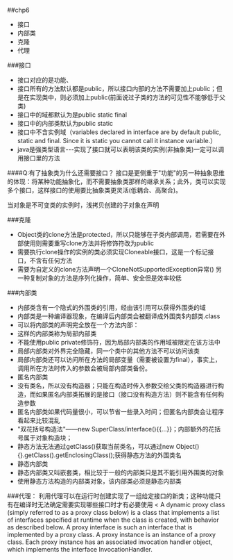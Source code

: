 ##chp6
- 接口
- 内部类
- 克隆
- 代理

###接口
- 接口对应的是功能、
- 接口所有的方法默认都是public，所以接口内部的方法不需要加上public；但是在实现类中，则必须加上public(前面说过子类的方法的可见性不能够低于父类)
- 接口中的域都默认为是public static final
- 接口中的内部类默认为public static
- 接口中不含实例域（variables declared in interface are by default public, static and final. Since it is static you cannot call it instance variable.）
- java是强类型语言---实现了接口就可以表明该类的实例(非抽象类)一定可以调用接口里的方法

####Q:有了抽象类为什么还需要接口？
接口是更侧重于"功能"的另一种抽象思维的体现：将某种功能抽象化，而不需要抽象类那样的继承关系；此外，类可以实现多个接口，这样接口的使用要比抽象类更灵活(低耦合、高聚合)。

当对象是不可变类的实例时，浅拷贝创建的子对象在声明


###克隆
- Object类的clone方法是protected，所以只能够在子类内部调用，若需要在外部使用则需要重写clone方法并将修饰符改为public
- 需要执行clone操作的实例的类必须实现Cloneable接口，这是一个标记接口，不含有任何方法
- 需要为自定义的clone方法声明一个CloneNotSupportedException异常()
 另一种复制对象的方法是序列化操作，简单、安全但是效率较低



###内部类
- 内部类含有一个隐式的外围类的引用，经由该引用可以获得外围类的域
- 内部类是一种编译器现象，在编译后内部类会被翻译成外围类$内部类.class
- 可以将内部类的声明完全放在一个方法内部：
 - 这样的内部类称为局部内部类
 - 不能使用public private修饰符，因为局部内部类的作用域被限定在该方法中
 - 局部内部类对外界完全隐藏，同一个类中的其他方法不可以访问该类
 - 局部内部类还可以访问所在方法的局部变量（需要被设置为final），事实上，调用所在方法时传入的参数会被局部内部类备份。
- 匿名内部类
 - 没有类名，所以没有构造器；只能在构造时传入参数交给父类的构造器进行构造，而如果匿名内部类拓展的是接口（接口没有构造方法）则不能含有任何构造参数
 - 匿名内部类如果代码量很小，可以节省一些录入时间；但匿名内部类会让程序看起来比较混乱
 - "双花括号构造法"——new SuperClass/interface(){{...}}；内部额外的花括号属于对象构造块；
 - 静态方法无法通过getClass()获取当前类名，可以通过new Object(){}.getClass().getEnclosingClass();获得静态方法的外围类名
- 静态内部类 
 - 静态内部类又叫嵌套类，相比较于一般的内部类只是其不能引用外围类的对象
 - 使用静态方法构造的内部类对象，该内部类必须是静态内部类

###代理：
利用代理可以在运行时创建实现了一组给定接口的新类；这种功能只有在编译时无法确定需要实现哪些接口时才有必要使用
< 
A dynamic proxy class (simply referred to as a proxy class below) is a class that implements a list of interfaces specified at runtime when the class is created, with behavior as described below. A proxy interface is such an interface that is implemented by a proxy class. A proxy instance is an instance of a proxy class. Each proxy instance has an associated invocation handler object, which implements the interface InvocationHandler.  
